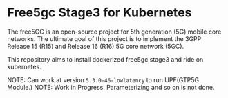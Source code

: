 # Free5gc Stage3 for Kubernetes
The free5GC is an open-source project for 5th generation (5G) mobile core networks. The ultimate goal of this project is to implement the 3GPP Release 15 (R15) and Release 16 (R16) 5G core network (5GC).

This repository aims to install dockerized free5gc stage3 and ride on kubernetes.

NOTE: Can work at version `5.3.0-46-lowlatency` to run UPF(GTP5G Module.)
NOTE: Work in Progress.  Parameterizing and so on is not done.
